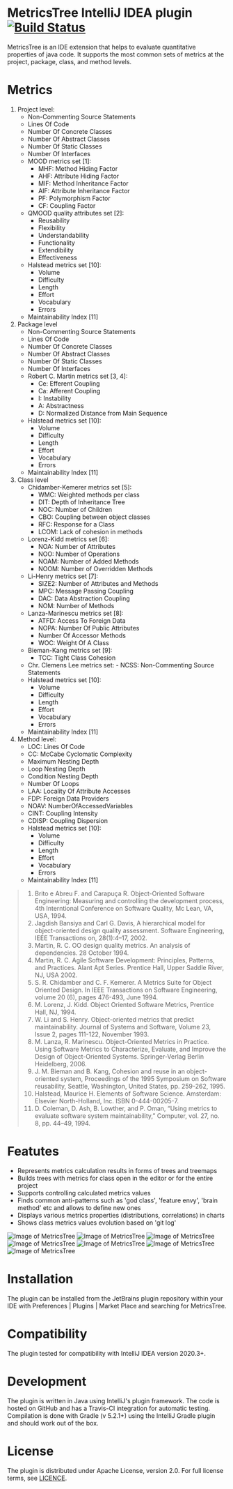 # MetricsTree IntelliJ IDEA plugin [![Build Status](https://travis-ci.org/b333vv/metricstree.svg?branch=master)](https://travis-ci.org/b333vv)

MetricsTree is an IDE extension that helps to evaluate quantitative properties of java code.
It supports the most common sets of metrics at the project, package, class, and method levels.
# Metrics
1. Project level:
    - Non-Commenting Source Statements
    - Lines Of Code
    - Number Of Concrete Classes
    - Number Of Abstract Classes
    - Number Of Static Classes
    - Number Of Interfaces
    - MOOD metrics set [1]:  
        - MHF: Method Hiding Factor
        - AHF: Attribute Hiding Factor
        - MIF: Method Inheritance Factor
        - AIF: Attribute Inheritance Factor
        - PF: Polymorphism Factor
        - CF: Coupling Factor
   - QMOOD quality attributes set [2]:
        - Reusability 
        - Flexibility
        - Understandability
        - Functionality
        - Extendibility
        - Effectiveness
   - Halstead metrics set [10]:
      - Volume
      - Difficulty
      - Length
      - Effort
      - Vocabulary
      - Errors
   - Maintainability Index [11]
2. Package level
    - Non-Commenting Source Statements
    - Lines Of Code
    - Number Of Concrete Classes
    - Number Of Abstract Classes
    - Number Of Static Classes
    - Number Of Interfaces
    - Robert C. Martin metrics set [3, 4]:
        - Ce: Efferent Coupling
        - Ca: Afferent Coupling
        - I: Instability
        - A: Abstractness
        - D: Normalized Distance from Main Sequence
   - Halstead metrics set [10]:
     - Volume
     - Difficulty
     - Length
     - Effort
     - Vocabulary
     - Errors
   - Maintainability Index [11]
3. Class level
    - Chidamber-Kemerer metrics set [5]:
        - WMC: Weighted methods per class
        - DIT: Depth of Inheritance Tree
        - NOC: Number of Children
        - CBO: Coupling between object classes
        - RFC: Response for a Class
        - LCOM: Lack of cohesion in methods
    - Lorenz-Kidd metrics set [6]:
        - NOA: Number of Attributes
        - NOO: Number of Operations
        - NOAM: Number of Added Methods
        - NOOM: Number of Overridden Methods
    - Li-Henry metrics set [7]:
        - SIZE2: Number of Attributes and Methods
        - MPC: Message Passing Coupling
        - DAC: Data Abstraction Coupling
        - NOM: Number of Methods
    - Lanza-Marinescu metrics set [8]:
        - ATFD: Access To Foreign Data
        - NOPA: Number Of Public Attributes
        - Number Of Accessor Methods
        - WOC: Weight Of A Class
    - Bieman-Kang metrics set [9]:
        - TCC: Tight Class Cohesion
    - Chr. Clemens Lee metrics set:
            - NCSS: Non-Commenting Source Statements
   - Halstead metrics set [10]:
     - Volume
     - Difficulty
     - Length
     - Effort
     - Vocabulary
     - Errors
   - Maintainability Index [11]
4. Method level:
    - LOC: Lines Of Code
    - CC: McCabe Cyclomatic Complexity
    - Maximum Nesting Depth
    - Loop Nesting Depth
    - Condition Nesting Depth
    - Number Of Loops
    - LAA: Locality Of Attribute Accesses
    - FDP: Foreign Data Providers
    - NOAV: NumberOfAccessedVariables
    - CINT: Coupling Intensity
    - CDISP: Coupling Dispersion
   - Halstead metrics set [10]:
      - Volume
      - Difficulty
      - Length
      - Effort
      - Vocabulary
      - Errors
   - Maintainability Index [11]
> 1. Brito e Abreu F. and Carapuça R. Object-Oriented Software Engineering: Measuring and controlling the development process, 4th Interntional Conference on Software Quality, Mc Lean, VA, USA, 1994.
> 2. Jagdish Bansiya and Carl G. Davis, A hierarchical model for object-oriented design quality assessment. Software Engineering, IEEE Transactions on, 28(1):4–17, 2002.
> 3. Martin, R. C. OO design quality metrics. An analysis of dependencies. 28 October 1994.
> 4. Martin, R. C. Agile Software Development: Principles, Patterns, and Practices. Alant Apt Series. Prentice Hall, Upper Saddle River, NJ, USA 2002.
> 5. S. R. Chidamber and C. F. Kemerer. A Metrics Suite for Object Oriented Design. In IEEE Transactions on Software Engineering, volume 20 (6), pages 476-493, June 1994.
> 6. M. Lorenz, J. Kidd. Object Oriented Software Metrics, Prentice Hall, NJ, 1994.
> 7. W. Li and S. Henry. Object-oriented metrics that predict maintainability. Journal of Systems and Software, Volume 23, Issue 2, pages 111-122, November 1993.
> 8. M. Lanza, R. Marinescu. Object-Oriented Metrics in Practice. Using Software Metrics to Characterize, Evaluate, and Improve the Design of Object-Oriented Systems. Springer-Verlag Berlin Heidelberg, 2006.
> 9. J. M. Bieman and B. Kang, Cohesion and reuse in an object-oriented system, Proceedings of the 1995 Symposium on Software reusability, Seattle, Washington, United States, pp. 259-262, 1995.
> 10. Halstead, Maurice H. Elements of Software Science. Amsterdam: Elsevier North-Holland, Inc. ISBN 0-444-00205-7.
> 11. D. Coleman, D. Ash, B. Lowther, and P. Oman, “Using metrics to evaluate software system maintainability,” Computer, vol. 27, no. 8, pp. 44–49, 1994.
# Featutes   
 - Represents metrics calculation results in forms of trees and treemaps
 - Builds trees with metrics for class open in the editor or for the entire project
 - Supports controlling calculated metrics values
 - Finds common anti-patterns such as 'god class', 'feature envy', 'brain method' etc and allows to define new ones
 - Displays various metrics properties (distributions, correlations) in charts
 - Shows class metrics values evolution based on 'git log'
 
![Image of MetricsTree](project_metrics_tree.png)
![Image of MetricsTree](metrics_treemap.png)
![Image of MetricsTree](xy_chart.png)
![Image of MetricsTree](pie_chart.png)
![Image of MetricsTree](metric_profiles.png)
![Image of MetricsTree](profiles_metrics_correlation.png)
![Image of MetricsTree](profiles_correlation.png)

# Installation
The plugin can be installed from the JetBrains plugin repository within your IDE with 
Preferences | Plugins | Market Place and searching for MetricsTree. 
# Compatibility
The plugin tested for compatibility with IntelliJ IDEA version 2020.3+.
# Development
The plugin is written in Java using IntelliJ's plugin framework.
The code is hosted on GitHub and has a Travis-CI integration for automatic testing.
Compilation is done with Gradle (v 5.2.1+) using the IntelliJ Gradle plugin and should work out of the box.
# License     
The plugin is distributed under Apache License, version 2.0. For full license terms, see [LICENCE](../blob/master/LICENSE).